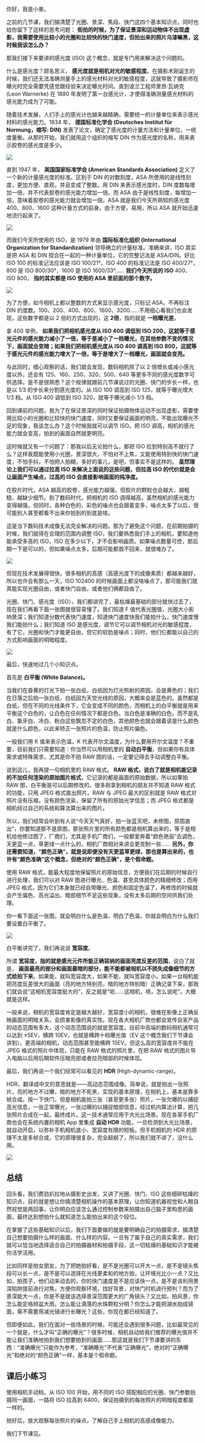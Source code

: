 你好，我是小麥。

之前的几节课，我们搞清楚了光圈、景深、焦段、快门这四个基本知识点，同时也给你留下了这样的思考问题： **街拍的时候，为了保证景深和运动物体不出现虚影，我需要使用比较小的光圈和比较快的快门速度，但拍出来的照片乌漆嘛黑，这时候我该怎么办？**

那我们接下来要讲的感光度 (ISO) 这个概念，就是专门用来解决这个问题的。

什么是感光度？顾名思义， **感光度就是相机对光的敏感程度**。在摄影术刚诞生的时候，我们还无法准确测量手上的感光材料对光的敏感程度，这就导致了摄影师在曝光时完全需要凭感觉跟经验来决定曝光时间。直到波兰工程师里昂·瓦纳克 (Leon Warnerke) 在 1880 年发明了第一台感光计，才使得准确测量感光材料的感光能力成为了可能。

随着技术发展，人们手上的感光计也越来越精确，需要统一的计量单位来表示感光材料的感光能力。1934 年， **德国标准化学会 (Deutsches Institut für Normung，缩写: DIN)** 发表了论文，确定了感光度的计量方法和计量单位，一统度量衡。从那时开始，我们就用这个组织的缩写 DIN 作为感光度的名称，用来表示胶卷的感光度是多少。

![](https://static001.geekbang.org/resource/image/01/73/0162447dda64b2953476434e52795b73.jpg?wh=1122*769)

直到 1947 年， **美国国家标准学会 (American Standards Association)** 定义了一个新的计量感光度的标准。区别于 DIN 的对数刻度，ASA 所使用的是线性刻度，更加方便、直观，并且变成了整数。用 DIN 来表示感光度时，DIN 度数每增加一倍，并不代表胶卷的感光能力增加一倍。而 ASA 由于是线性刻度，每增加一倍，意味着胶卷的感光能力就会增加一倍。ASA 就是我们今天所熟知的感光度 400、800、1600 这种计量方式的前身。由于方便，易用，所以 ASA 就开始迅速地流行起来了。

![](https://static001.geekbang.org/resource/image/7b/eb/7b109055ff415a26013e448b0fcc2feb.jpg?wh=2560*1709)

而我们今天所使用的 ISO，是 1979 年由 **国际标准化组织 (International Organization for Standardization)** 领导确立的计量标准。准确来讲，ISO 其实是把 ASA 和 DIN 捏合在一起的一种计量单位，它的完整记法是 ASA/DIN。好比 ISO 100 的标准记法应该是 ISO 100/21°，ISO 400 的标准记法是 ISO 400/27°，800 是 ISO 800/30°，1600 是 ISO 1600/33°…… **我们今天所说的 ISO** 400、 ISO 800， **指的其实都是 ISO 使用的 ASA 里前面的那个数字。**

![](https://static001.geekbang.org/resource/image/a2/69/a2972bdf229287fccf40e35ff2ac0469.png?wh=1000*575)

为了方便，如今相机上都以整数的方式来显示感光度，只标记 ASA，不再标注 DIN 的度数。100、200、400、800、1600、3200……不用细心看我们也会发现，这些数字都是以 2 倍的方式出现的，这 **2倍**，指的就是 **一档曝光差**。

拿 400 举例， **如果我们把相机感光度从 ISO 400 调低到 ISO 200，这就等于感光元件的感光能力减小了一倍，等于是减小了一档曝光，在其他参数不变的情况下，画面就会变暗；如果我们把相机感光度从 ISO 400 调高到 ISO 800，这就等于感光元件的感光能力增大了一倍，等于是增大了一档曝光，画面就会变亮。**

与此同时，细心观察的话，我们就会发现，数码相机除了以 2 倍增长或减小感光度以外，还会有 125、160、250、320、500、640 等更多不同的感光度数字可供选择。是不是很熟悉？这个规律就跟前几节课说过的光圈、快门的步长一样，也是以 1/3 的步长来分割感光度的。从 ISO 100 调高到 ISO 125，就等于曝光增大 1/3 档。从 ISO 400 调低到 ISO 320，就等于曝光减小 1/3 档。

回到课前的问题，我为了在保证景深的同时保证拍摄物体运动不出现虚影，需要使用比较小的光圈和比较快的快门速度，同时又要保证画面的明亮，不能出现曝光不足的现象，我该怎么办？这个时候我就可以调节 ISO。把 ISO 调高，相机的感光能力就会变高，拍到的画面自然就更明亮。

这时候就又有一个问题了：那我以后无论拍什么，都把 ISO 拉到特别高不就行了么？这样我既能使用小光圈，景深很大，不怕对不上焦，又能使用特别快的快门速度，不怕手抖，不怕把人拍糊，多好的事儿，是吧，但事实不是这样的。 **虽然理论上我们可以通过拉高 ISO 来解决上面说的这些问题，但拉高 ISO 的代价就是会让画面产生噪点，过高的 ISO 会直接影响画面的纯净度。**

在胶片时代，ASA 越高的胶卷，感光能力越强，但胶片的颗粒也会越大、越粗糙、越缺少细节。到了数码时代，把相机的 ISO 调得越高，虽然相机的感光能力变得越强，但同时，各种白色的、彩色的噪点也会跟着变多，噪点太多了以后，很可能别人甚至都看不出来你拍到的到底是啥。

这是当下数码技术成像无法完全解决的问题。那为了避免这个问题，在前期拍摄的时候，我们就得在合理的范围内调整 ISO，我们要熟悉我们手上的相机，要知道他能承受多高的 ISO，ISO 在多少以下，才不会影响画质。如果噪点数量可控，那后期一下是可以的，但如果噪点太多，后期可能都救不回来，就很难办了。

![](https://static001.geekbang.org/resource/image/f3/03/f3c66956e9460c5cba329d10cc923b03.png?wh=1200*602)

但现在技术发展得很快，很多相机的高感（高感光度下的成像素质）都越来越好，所以也许会有那么一天，ISO 102400 的时候画面上都没啥噪点了，那可能我们就真能实现光圈自由，或者快门自由，或者他们俩都自由了。

光圈、快门、感光度（ISO），我们都讲完了，最枯燥最基础的部分就快过去了，现在我们再看下面一张图就很容易懂了。我们知道 F 值代表光圈值，光圈大小影响景深；我们知道分数代表快门速度，知道快门速度快我们能拍什么，快门速度慢我们能拍什么；我们知道 ISO 是感光度，调节它可以调节相机对光的敏感程度，有了它，光圈和快门才能更自由，但它的软肋是噪点；同时，他们仨都能以自己的方式影响画面的明暗程度。

![](https://static001.geekbang.org/resource/image/99/cc/99c9c80a44a01e765bbf81eef0256fcc.png?wh=2000*1220)

最后，快速地过几个小知识点。

首先是 **白平衡 (White Balance)。**

当我们在昏黄的灯光下拍一张白纸，白纸因为灯光照射的原因，会是黄色的；我们在日落之后拍一张白纸，白纸因为天空光线的原因，大概率会是蓝色的。虽然都是白纸，但在不同的光线条件下，它会变成不同的颜色，而相机上的白平衡就是用来平衡这个白色的，让白色在任何情况下都是白色。当白色是准确的白色，而不是乳白、象牙白、冷白、粉白这些飘忽不定的白色，其他颜色也就会跟着该是什么颜色就是什么颜色，以此来矫正一张照片的色温，防止照片偏色。

一般我们用 K 值来表示色温，K 代表开尔文温度，为什么要用开尔文温度？不重要，目前我们只需要知道：你当然可以用相机里的 **自动白平衡**，但如果你有具体需求或特殊需求，尤其是你不拍 RAW 图的话，一定要记得去手动调整白平衡。

说到这儿，我再提一句相机里的 RAW 格式。 **RAW 格式，说白了就是相机能记录的不加任何渲染的原始图片格式**，它记录的都是画面的原始数据，所以如果拍 RAW 图，白平衡是可以后期修改的。很多刚拿到相机的朋友并不知道 RAW 格式的功能，只用 JPEG 格式直出照片。RAW 与 JPEG 最大的区别就是 RAW 格式对照片没有压缩，没有颜色渲染，保留了所有的原始光学信息；而 JPEG 格式都是相机经过自己的系统和算法算出来的图片。

所以，我们经常会听到有人说“今天天气真好，拍一张蓝天吧，未修图，原图直出”，你要知道那不是原图，那张照片里的所有颜色都是相机算出来的，等于是相机给他修过图了，厂商们，尤其是手机厂商们，一般都爱奔着“颜色艳丽”去调色，天更蓝一点，草更绿一点什么的，相机厂商相对来讲会更克制一些…… **另外，你还需要知道，“颜色正确”，就是说即便没有天更蓝草更绿，那也是算出来的，也许有“颜色准确”这个概念，但绝对的“颜色正确”，是个假命题。**

使用 RAW 格式，能最大程度地保留照片的原始信息，方便我们在后期的时候自行进行处理，我们可以对 RAW 图进行曝光、色温、甚至具体颜色的精细修改；而用 JPEG 格式，因为它们本身就已经自带曝光、颜色和固定色温了，再修改的时候就会产生偏色、高光溢出、暗部细节不足这些现象，没有太多后期的空间供我们处理。

你一看下面这一张图，就会明白什么是色温，明白了色温，你就会明白为什么我们要设置白平衡了。

![](https://static001.geekbang.org/resource/image/86/b6/8696dd248c5a336426b9c034c0a7c4b6.png?wh=1200*800)

白平衡讲完了，我们再说说 **宽容度**。

所谓 **宽容度，指的就是感光元件所能正确容纳的画面亮度反差的范围**，说白了就是， **画面最亮的部分和画面最暗的部分，能不能都被相机以不损失成像细节的方式给拍下来**。如果能，就叫宽容度大，如果不能，就叫宽容度小。如果一台相机能把亮度反差很大的画面（亮的地方特别亮，暗的地方特别暗）正确记录下来，那我们就会说“这相机宽容度挺大的”，反之就是“呃……这相机，啧，怎么说呢”，大概就是这样。

一般来说，相机的宽容度肯定是越大越好，宽容度小的相机，很难在影像上正确反映画面的明暗关系，会损害影像的真实性。现在各大相机厂商也都会宣传自家产品的动态范围有多大，这个动态范围说的就是宽容度。目前中高端的数码相机通常可以达到 ±5EV，横跨 10EV，也就是横跨十档曝光值（EV 这个概念我们下节课会讲到）。更高端的相机，动态范围甚至能横跨 15EV。但这么高的宽容度并不能在 JPEG 格式的照片中体现，只能在 RAW 格式的照片里，在把 RAW 格式的图片导入电脑以后用后期软件压暗亮部或者拉亮暗部的时候体现。

最后，我们再说一个我们经常可以看见的 **HDR** (High-dynamic-range)。

HDR，翻译成中文的意思就是——高动态范围成像。简单说，就是拍出一张照片，亮的地方不过曝，暗的地方不死黑，实现的基本原理，在相机上，基本是靠多帧合成。按一下快门，但是相机能拍三张（甚至更多张）照片，一张欠曝的以捕捉高光信息，一张正常曝光，一张过曝的以捕捉暗部信息，经过机内算法计算，把几张照片合成在一起，最终成片。这一技术通常应用于大光比场景。现在各家手机厂商也会在系统内置的相机 App 里集成 **自动 HDR** 功能，一旦检测到大光比场景，就自动开启，以弥补手机相机底小、宽容度有限的短板。但手机相机的 HDR 的原理不太是多帧合成，它的原理很复杂，完全超纲了，所以我们就不讲了，没什么用。

![](https://static001.geekbang.org/resource/image/88/54/883ff569c4aaafb65ae5e07d3c7e2f54.jpg?wh=1024*576)

## 总结

回头看，我们费劲扒拉地从摄影史出发，又讲了光圈、快门、ISO 这些细碎枯燥的知识点，目的就是想让你搞清楚相机操作的基本原理，让你知道机器视觉和人眼自然视觉是两回事，让你明白应该怎么通过控制参数来拍摄出自己脑子里构思的画面，最终达到想拍什么就知道怎么能拍出来的这个段位。

在掌握了这些基础知识以后，我们下面要做的就是要明确自己的拍摄需求，搞清楚自己想要拍摄什么样的画面、什么样的内容。一旦有了属于自己的真实需求，我们就可以恰当地选择适合自己的拍摄器材和拍摄手段，这一切枯燥的基础知识才能被你活学活用。

比如同样是拍女朋友，为了把她拍好看，是不是光圈可以开大一点，是不是镜头焦段可以长一点，是不是可以选择在光线更柔和的地方拍，让环境光比小一点？又比如，拍孩子，他们动来动去的，你的快门速度是不是应该快一点，是不是该利用景深陷阱提前进行对焦，方便你观察环境，找好背景，对快门时机进行预判？而为了景深能大一点，你是不是就该选择景深范围更大的广角镜头？又比如，拍风景，你怎么能定格倾盆大雨，怎么能让滴落的水珠颗粒分明？你怎么才能把湖水拍成镜面，需不需要用减光镜进行长曝光？这些，你现在都已经知道了。

但即便如此，我们在面对一些场景的时候，可能还会遇到很多问题，比如最常见的一个就是，什么才叫“正确的曝光”？很多时候，相机自动给我们推荐的曝光值并不能让我们准确地拍到我们想要拍到的画面……那这就是我们下节课要讲的东西：“准确曝光”只能作为参考，“准确曝光”不代表“正确曝光”，绝对的“正确曝光”和绝对的“颜色正确”一样，基本是个假命题。

## 课后小练习

使用相机手动档，从 ISO 100 开始，用不同的 ISO 搭配相应的光圈、快门参数拍摄同一画面，一路将 ISO 拉高到 6400，保证拍摄到的每张照片的明暗程度都是一样的。

拍好后，放大观察每张照片的噪点，了解自己手上相机的高感成像能力。

我们下节课见。